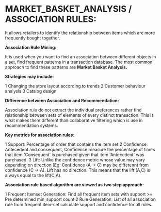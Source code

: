 # MARKET_BASKET_ANALYSIS / ASSOCIATION RULES: 
It allows retailers to identify the relationship between items which are more  frequently bought together.

**Association Rule Mining:**

It is used when you want to find an association between different objects in a set, find frequent patterns in a transaction database. The most common approach to find these patterns are **Market Basket Analysis.**

**Strategies may include:**

1 Changing the store layout according to trends
2 Customer behaviour analysis
3 Catalog design

**Difference between Association and Recommendation:**

Association rule do not extract the individual preferences rather find relationship between sets of elements of every distinct transaction. This is what makes them different than collaborative filtering which is use in recommendation systems.

**Key metrics for association rules:**

1 Support: Percentage of order that contains the item set
2 Confidence: Antecedent and consequent, Confidence measure the percentage of times that item 'Consequent' is purchased given that item 'Antecedent' was purchased.
3 Lift: Unlike the confidence metric whose value may vary depending on direction (Eg: Confidence (A -> C) may be differennt from confidence (C -> A). Lift has no direction. This means that the lift (A,C) is always equal to the lift(C,A).


**Association rule based algorithm are viewed as two step approach:**

1 Frequent Itemset Generation: Find all frequent item sets with support >= Pre determined min_support count
2 Rule Generation: List of all association rule from frequent item-set calculate support and confidence for all rules.










